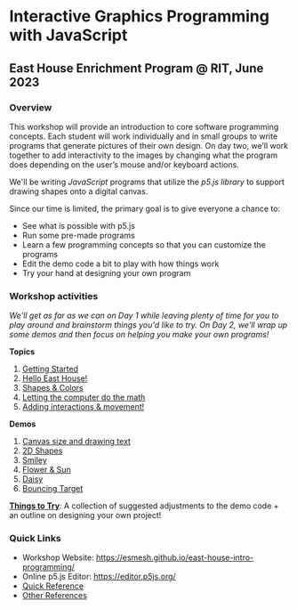 # Interactive Graphics Programming with JavaScript
## East House Enrichment Program @ RIT, June 2023

### Overview
This workshop will provide an introduction to core software programming concepts. Each student will work individually and in small groups to write programs that generate pictures of their own design. On day two, we’ll work together to add interactivity to the images by changing what the program does depending on the user’s mouse and/or keyboard actions. 

We'll be writing *JavaScript* programs that utilize the *p5.js library* to support drawing shapes onto a digital canvas.

Since our time is limited, the primary goal is to give everyone a chance to:
- See what is possible with p5.js
- Run some pre-made programs
- Learn a few programming concepts so that you can customize the programs
- Edit the demo code a bit to play with how things work
- Try your hand at designing your own program

### Workshop activities
*We'll get as far as we can on Day 1 while leaving plenty of time for you to play around and brainstorm things you'd like to try. On Day 2, we'll wrap up some demos and then focus on helping you make your own programs!*

**Topics**
1. [Getting Started](topics/GettingStarted.md)
2. [Hello East House!](topics/Hello.md)
4. [Shapes & Colors](topics/Smiley.md)
5. [Letting the computer do the math](topics/Flower.md)
6. [Adding interactions & movement!](topics/FlowerAnimations.md)

**Demos**
1. [Canvas size and drawing text](topics/Demos/HelloEastHouse.md)
2. [2D Shapes](topics/Demos/2dShapes.md)
3. [Smiley](topics/Demos/Smiley.md)
3. [Flower & Sun](topics/Demos/FlowerSun.md)
3. [Daisy](topics/Demos/Daisy.md)
3. [Bouncing Target](topics/Demos/BouncingTarget.md)

**[Things to Try](topics/ThingsToTry.md)**: A collection of suggested adjustments to the demo code + an outline on designing your own project!

### Quick Links
- Workshop Website: <a href="https://esmesh.github.io/east-house-intro-programming/" target="_blank">https://esmesh.github.io/east-house-intro-programming/</a>
- Online p5.js Editor: <a href="https://editor.p5js.org/" target="_blank">https://editor.p5js.org/</a>
- [Quick Reference](topics/QuickReference.md)
- [Other References](topics/References.md)
